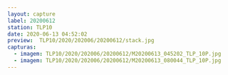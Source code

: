 ```yaml
---
layout: capture
label: 20200612
station: TLP10
date: 2020-06-13 04:52:02
preview:  TLP10/2020/202006/20200612/stack.jpg
capturas:
  - imagem: TLP10/2020/202006/20200612/M20200613_045202_TLP_10P.jpg
  - imagem: TLP10/2020/202006/20200612/M20200613_080044_TLP_10P.jpg
---
```

